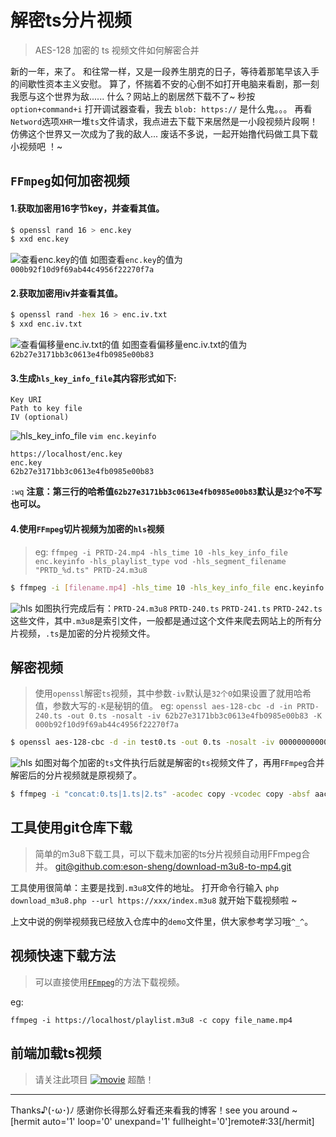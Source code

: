 # 解密ts分片视频
> AES-128 加密的 ts 视频文件如何解密合并

新的一年，来了。
和往常一样，又是一段养生朋克的日子，等待着那笔早该入手的间歇性资本主义安慰。
算了，怀揣着不安的心倒不如打开电脑来看剧，那一刻我愿与这个世界为敌......
什么？网站上的剧居然下载不了~ 秒按 `option+command+i` 打开调试器查看，我去 `blob: https://` 是什么鬼。。。
再看`Netword`选项`XHR`一堆`ts`文件请求，我点进去下载下来居然是一小段视频片段啊！
仿佛这个世界又一次成为了我的敌人... 废话不多说，一起开始撸代码做工具下载小视频吧 ！~ 

## `FFmpeg`如何加密视频
#### 1.获取加密用16字节key，并查看其值。

```sh
$ openssl rand 16 > enc.key
$ xxd enc.key
```
![查看enc.key的值](https://blog.eson.site/wp-content/uploads/2020/01/hls1.png)
如图查看`enc.key`的值为`000b92f10d9f69ab44c4956f22270f7a`

#### 2.获取加密用iv并查看其值。

```sh
$ openssl rand -hex 16 > enc.iv.txt
$ xxd enc.iv.txt
```
![查看偏移量enc.iv.txt的值](https://blog.eson.site/wp-content/uploads/2020/01/hls2.png)
如图查看偏移量enc.iv.txt的值为`62b27e3171bb3c0613e4fb0985e00b83`

#### 3.生成`hls_key_info_file`其内容形式如下:
```
Key URI
Path to key file
IV (optional)
```
![hls_key_info_file](https://blog.eson.site/wp-content/uploads/2020/01/hls3.png)
`vim enc.keyinfo`
```
https://localhost/enc.key
enc.key
62b27e3171bb3c0613e4fb0985e00b83
```
`:wq`
**注意：第三行的哈希值`62b27e3171bb3c0613e4fb0985e00b83`默认是`32个0`不写也可以。**

#### 4.使用`FFmpeg`切片视频为加密的`hls`视频
>eg: `ffmpeg -i PRTD-24.mp4 -hls_time 10 -hls_key_info_file enc.keyinfo -hls_playlist_type vod -hls_segment_filename "PRTD_%d.ts" PRTD-24.m3u8`

```sh
$ ffmpeg -i [filename.mp4] -hls_time 10 -hls_key_info_file enc.keyinfo -hls_playlist_type vod -hls_segment_filename "filename_%d.ts" [filename.m3u8]
```

![hls](https://blog.eson.site/wp-content/uploads/2020/01/hls4.png)
如图执行完成后有：`PRTD-24.m3u8` `PRTD-240.ts` `PRTD-241.ts` `PRTD-242.ts` 这些文件，其中`.m3u8`是索引文件，一般都是通过这个文件来爬去网站上的所有分片视频，`.ts`是加密的分片视频文件。

## 解密视频
> 使用`openssl`解密`ts`视频，其中参数`-iv`默认是`32个0`如果设置了就用哈希值，参数大写的`-K`是秘钥的值。
eg: `openssl aes-128-cbc -d -in PRTD-240.ts -out 0.ts -nosalt -iv 62b27e3171bb3c0613e4fb0985e00b83 -K 000b92f10d9f69ab44c4956f22270f7a`

```sh
$ openssl aes-128-cbc -d -in test0.ts -out 0.ts -nosalt -iv 00000000000000000000000000000000 -K 000b92f10d9f69ab44c4956f22270f7a
```

![hls](https://blog.eson.site/wp-content/uploads/2020/01/hls5.png)
如图对每个加密的`ts`文件执行后就是解密的`ts`视频文件了，再用`FFmpeg`合并解密后的分片视频就是原视频了。

```sh
$ ffmpeg -i "concat:0.ts|1.ts|2.ts" -acodec copy -vcodec copy -absf aac_adtstoasc output.mp4
```

## 工具使用git仓库下载
>  简单的m3u8下载工具，可以下载未加密的ts分片视频自动用FFmpeg合并。
[git@github.com:eson-sheng/download-m3u8-to-mp4.git](https://github.com/eson-sheng/download-m3u8-to-mp4)

工具使用很简单：主要是找到`.m3u8`文件的地址。
打开命令行输入 `php download_m3u8.php --url https://xxx/index.m3u8` 就开始下载视频啦 ~


上文中说的例举视频我已经放入仓库中的`demo`文件里，供大家参考学习哦`^_^`。

## 视频快速下载方法
> 可以直接使用[`FFmpeg`](http://www.ffmpeg.org/)的方法下载视频。

eg:
```
ffmpeg -i https://localhost/playlist.m3u8 -c copy file_name.mp4
```

## 前端加载ts视频
> 请关注此项目 [![movie](https://img.shields.io/badge/github-https%3A%2F%2Fgithub.com%2Feson--sheng%2Fmovie-ff69b4)](https://github.com/eson-sheng/movie) 超酷！

------------

Thanks♪(･ω･)ﾉ 感谢你长得那么好看还来看我的博客！see you around ~
[hermit auto='1' loop='0' unexpand='1' fullheight='0']remote#:33[/hermit]